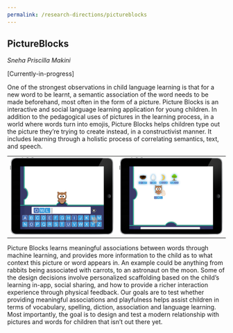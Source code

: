 ```yaml
---
permalink: /research-directions/pictureblocks
---
```


## PictureBlocks
*Sneha Priscilla Makini*

[Currently-in-progress]

One of the strongest observations in child language learning is that for a new word to be learnt, a semantic association of the word needs to be made beforehand, most often in the form of a picture. Picture Blocks is an interactive and social language learning application for young children. In addition to the pedagogical uses of pictures in the learning process, in a world where words turn into emojis, Picture Blocks helps children type out the picture they’re trying to create instead, in a constructivist manner. It includes learning through a holistic process of correlating semantics, text, and speech.

<table>
	<tr>
		<td width="50%">
			<img src="/images/projects/pictureblocks/owl.png" width="100%">
		</td>
		<td width="50%">
			<img src="/images/projects/pictureblocks/word_associations.png" width="100%">
		</td>
	</tr>
</table>

Picture Blocks learns meaningful associations between words through machine learning, and provides more information to the child as to what context this picture or word appears in. An example could be anything from rabbits being associated with carrots, to an astronaut on the moon. Some of the design decisions involve personalized scaffolding based on the child’s learning in-app, social sharing, and how to provide a richer interaction experience through physical feedback. 
Our goals are to test whether providing meaningful associations and playfulness helps assist children in terms of vocabulary, spelling, diction, association and language learning. Most importantly, the goal is to design and test a modern relationship with pictures and words for children that isn’t out there yet.